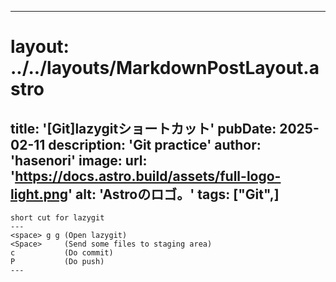 
---
# layout: ../../layouts/MarkdownPostLayout.astro
title: '[Git]lazygitショートカット'
pubDate: 2025-02-11
description: 'Git practice'
author: 'hasenori'
image:
    url: 'https://docs.astro.build/assets/full-logo-light.png'
    alt: 'Astroのロゴ。'
tags: ["Git",]
---


```
short cut for lazygit
---
<space> g g (Open lazygit)
<Space>     (Send some files to staging area)
c           (Do commit)
P           (Do push)
---
```
